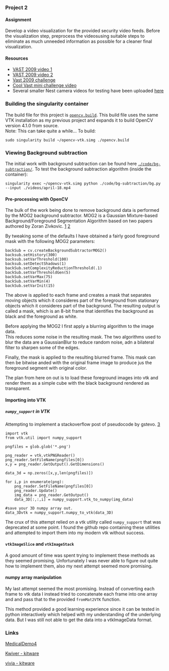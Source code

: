 ### Project 2

#### Assignment
Develop a video visualization for the provided security video feeds. Before
the visualization step, preprocess the videosusing suitable steps to eliminate
as much unneeded information as possible for a cleaner final visualization.

#### Resources
* [VAST 2009 video
  1](http://avida.cs.wright.edu/courses/CEG7560/VASTChallenge2009-M3-VIDEOPART1.mov)
* [VAST 2009 video
  2](http://avida.cs.wright.edu/courses/CEG7560/VASTChallenge2009-M3-VIDEOPART2.mov)
* [Vast 2009
  challenge](https://www.cs.umd.edu/hcil/varepository/VAST%20Challenge%202009/challenges/MC3%20-%20Video%20Analysis/)
* [Cool Vast mini challenge
  video](https://www.vis.uni-stuttgart.de/forschung/visual_analytics/visuelle_analyse_videostroeme/vast_challenge_2009/index.html)
* Several smaller Nest camera videos for testing have been uploaded
  [here](../master/videos)


### Building the singularity container
The build file for this project is [`opencv.build`](../master/opencv.build).
This build file uses the same VTK installation as my previous project and
expands it to build OpenCV version 4.1.0 from source.  
Note: This can take quite a while...  To build:
```
sudo singularity build ~/opencv-vtk.simg ./opencv.build
```

### Viewing Background subtraction
The initial work with background subtraction can be found here [`./code/bg-subtraction/`](../master/code/bg-subtraction/).
To test the background subtraction algorithm (inside the container):
```
singularity exec ~/opencv-vtk.simg python ./code/bg-subtraction/bg.py --input ./videos/april-18.mp4
```

#### Pre-processing with OpenCV
The bulk of the work being done to remove background data is performed by the
MOG2 background subtractor.  MOG2 is a Gaussian Mixture-based
Background/Foreground Segmentation Algorithm based on two papers authored by
Zoran Zivkovic. [1](http://www.zoranz.net/Publications/zivkovicPRL2006.pdf) [2](http://www.zoranz.net/Publications/zivkovic2004ICPR.pdf)

By tweaking some of the defaults I have obtained a
fairly good foreground mask with the following MOG2 parameters:
```
backSub = cv.createBackgroundSubtractorMOG2()
backsub.setHistory(300)
backsub.setVarThreshold(100)
backsub.setDetectShadows(1)
backSub.setComplexityReductionThreshold(.1)
backSub.setVarThresholdGen(5)
backSub.setVarMax(75)
backSub.setVarMin(4)
backSub.setVarInit(15)
```

The above is applied to each frame and creates a mask that separates moving
objects which it consideres part of the foreground from stationary objects which
it consideres part of the background.  The resulting output is called a mask,
which is an 8-bit frame that identifies the background as black and the
foreground as white.

Before applying the MOG2 I first apply a blurring algorithm to the image data.  
This reduces some noise in the resulting mask.  The two algorithms used to blur
the data are a GaussianBlur to reduce random noise, adn a bilateral filter to
sharpen some of the edges.

Finally, the mask is applied to the resulting blurred frame.  This mask can then
be bitwise anded with the original frame image to produce jus the foreground
segment with original color.

The plan from here on out is to load these foreground images into vtk and render
them as a simple cube with the black background rendered as transparent.

#### Importing into VTK
##### `numpy_support` in VTK
Attempting to implement a stackoverflow post of pseudocode by gstevo. [3](https://stackoverflow.com/questions/35965273/load-sequence-of-pngs-into-vtkimagedata-for-3d-volume-render-using-python)
```
import vtk
from vtk.util import numpy_support

pngfiles = glob.glob('*.png')

png_reader = vtk.vtkPNGReader()
png_reader.SetFileName(pngfiles[0])
x,y = png_reader.GetOutput().GetDimensions()

data_3d = np.zeros([x,y,len(pngfiles)])

for i,p in enumerate(png):
    png_reader.SetFileName(pngfiles[0])
    png_reader.Update()
    img_data = png_reader.GetOutput()
    data_3D[:,:,i] = numpy_support.vtk_to_numpy(img_data)

#save your 3D numpy array out.
data_3Dvtk = numpy_support.numpy_to_vtk(data_3D)
```
The crux of this attempt relied on a vtk utility called `numpy_support`
that was deprecated at some point.  I found the github repo containing these
utilities and attempted to import them into my modern vtk without success.

#### `vtkImageSlice` and `vtkImageStack`
A good amount of time was spent trying to implement these methods as they seemed
promising.  Unfortunately I was never able to figure out quite how to implement
them, also my next attempt seemed more promising.

#### numpy array manipulation
My last attempt seemed the most promising.  Instead of converting each frame to
vtk data I instead tried to concatenate each frame into one array and and pass
that to the provided `fromMat2VTK` function.

This method provided a good learning experience since it can be tested in python
interactively which helped with my understanding of the underlying data.  But I
was still not able to get the data into a vtkImageData format.


### Links
[MedicalDemo4](https://lorensen.github.io/VTKExamples/site/Python/Medical/MedicalDemo4/)

[Kwiver - kitware](https://github.com/Kitware/kwiver)

[vivia - kitware](https://github.com/Kitware/vivia)
